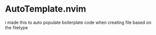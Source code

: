 # AutoTemplate.nvim

i made this to auto populate boilerplate code when creating file based on the filetype
